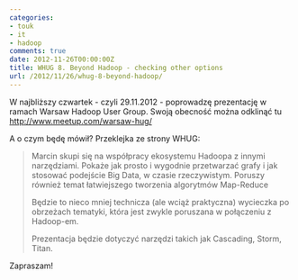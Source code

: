 ```yaml
---
categories:
- touk
- it
- hadoop
comments: true
date: 2012-11-26T00:00:00Z
title: WHUG 8. Beyond Hadoop - checking other options
url: /2012/11/26/whug-8-beyond-hadoop/
---
```


W najbliższy czwartek - czyli 29.11.2012 - poprowadzę prezentację w
ramach Warsaw Hadoop User Group. Swoją obecność można odklinąć tu
http://www.meetup.com/warsaw-hug/

A o czym będę mówił? Przeklejka ze strony WHUG:

> Marcin skupi się na współpracy ekosystemu Hadoopa z innymi narzędziami.
> Pokaże jak prosto i wygodnie przetwarzać grafy i jak stosować podejście
> Big Data, w czasie rzeczywistym. Poruszy również temat łatwiejszego
> tworzenia algorytmów Map-Reduce
> 
> Będzie to nieco mniej technicza (ale wciąż praktyczna) wycieczka po
> obrzeżach tematyki, która jest zwykle poruszana w połączeniu z
> Hadoop-em.
> 
> Prezentacja będzie dotyczyć narzędzi takich jak Cascading, Storm, Titan.


Zapraszam!
